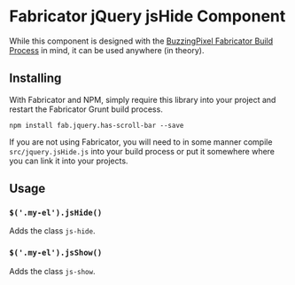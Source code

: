 # Fabricator jQuery jsHide Component

While this component is designed with the [BuzzingPixel Fabricator Build Process](https://github.com/tjdraper/buzzing-pixel-fabricator) in mind, it can be used anywhere (in theory).

## Installing

With Fabricator and NPM, simply require this library into your project and restart the Fabricator Grunt build process.

`npm install fab.jquery.has-scroll-bar --save`

If you are not using Fabricator, you will need to in some manner compile `src/jquery.jsHide.js` into your build process or put it somewhere where you can link it into your projects.

## Usage

### `$('.my-el').jsHide()`

Adds the class `js-hide`.

### `$('.my-el').jsShow()`

Adds the class `js-show`.
